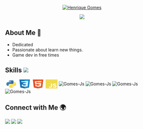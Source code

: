
<p align="center">
  <a href="https://github.com/Henrique-Gomesz">
    <img src="https://cdn.discordapp.com/attachments/296798533355569162/1197027967981850744/Novo_Projeto.png?ex=65b9c62b&is=65a7512b&hm=3b124688afe2f19a042158895c711c6bf89348b0b6e271322c8f8c1f442c8037&" alt="Henrique Gomes" /> 
  </a> 
  
</p>
<p align="center">
  <!-- Typing SVG by DenverCoder1 - https://github.com/DenverCoder1/readme-typing-svg -->
  <a href="https://github.com/DenverCoder1/readme-typing-svg">
    <img src="https://readme-typing-svg.demolab.com/?lines=Full-stack%20web%20and%20app%20developer;Always%20learning%20new%20things&font=Fira%20Code&center=true&width=440&height=45&color=00E447&vCenter=true&pause=1000&size=22" /></a>
</p>

## About Me 🚀
- Dedicated
- Passionate about learn new things.
- Game dev in free times

## Skills <img src="https://media.giphy.com/media/WUlplcMpOCEmTGBtBW/giphy.gif" width="40">
<div style="display: inline_block">
  <img align="center" alt="Gomes-Python" height="30" width="40" src="https://raw.githubusercontent.com/devicons/devicon/master/icons/python/python-original.svg">
  <img align="center" alt="Gomes-CSS" height="30" width="40" src="https://raw.githubusercontent.com/devicons/devicon/master/icons/css3/css3-original.svg">
  <img align="center" alt="Gomes-HTML" height="30" width="40" src="https://raw.githubusercontent.com/devicons/devicon/master/icons/html5/html5-original.svg">
  <img align="center" alt="Gomes-Js" height="30" width="40" src="https://raw.githubusercontent.com/devicons/devicon/master/icons/javascript/javascript-plain.svg">
  <img align="center" alt="Gomes-Js" height="30" width="40" src="https://cdn.worldvectorlogo.com/logos/react-2.svg">
  <img align="center" alt="Gomes-Js" height="30" width="40" src="https://cdn-icons-png.flaticon.com/512/226/226777.png">
  <img align="center" alt="Gomes-Js" height="40" width="40" src="https://cdn-icons-png.flaticon.com/512/5968/5968381.png">
  <img align="center" alt="Gomes-Js" height="40" width="40" src="https://img.icons8.com/?size=256&id=hsPbhkOH4FMe&format=png">
<div> 

## Connect with Me 🌍

  <div> 
  <a href="https://instagram.com/henriquegomesj_" target="_blank"><img src="https://img.shields.io/badge/-Instagram-%23E4405F?style=for-the-badge&logo=instagram&logoColor=white" target="_blank"></a>
    <a href="https://twitter.com/HGomesj" target="_blank"><img src="https://img.shields.io/badge/Twitter-1DA1F2?style=for-the-badge&logo=twitter&logoColor=white" target="_blank"></a> 
 	<a href="https://www.twitch.tv/henriquegomesx" target="_blank"><img src="https://img.shields.io/badge/Twitch-9146FF?style=for-the-badge&logo=twitch&logoColor=white" target="_blank"></a>
 </div>


  
  
